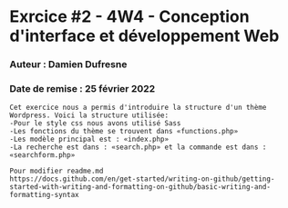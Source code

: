 # Exrcice #2 - 4W4 - Conception d'interface et développement Web
### Auteur : Damien Dufresne
### Date de remise : 25 février 2022

```
Cet exercice nous a permis d'introduire la structure d'un thème Wordpress. Voici la structure utilisée:
-Pour le style css nous avons utilisé Sass
-Les fonctions du thème se trouvent dans «functions.php»
-Les modèle principal est : «index.php»
-La recherche est dans : «search.php» et la commande est dans : «searchform.php»

Pour modifier readme.md
https://docs.github.com/en/get-started/writing-on-github/getting-started-with-writing-and-formatting-on-github/basic-writing-and-formatting-syntax